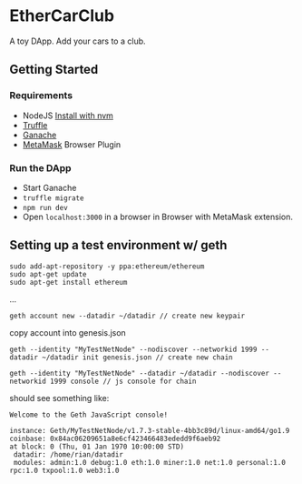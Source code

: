 # EtherCarClub
A toy DApp. Add your cars to a club.

## Getting Started

### Requirements

* NodeJS [Install with nvm](https://github.com/creationix/nvm)
* [Truffle](https://github.com/trufflesuite/truffle)
* [Ganache](http://truffleframework.com/ganache/)
* [MetaMask](https://metamask.io/) Browser Plugin

### Run the DApp

* Start Ganache
* `truffle migrate`
* `npm run dev`
* Open `localhost:3000` in a browser in Browser with MetaMask extension.


## Setting up a test environment w/ geth

```
sudo add-apt-repository -y ppa:ethereum/ethereum
sudo apt-get update
sudo apt-get install ethereum
```

...

`geth account new --datadir ~/datadir // create new keypair`

copy account into genesis.json

`geth --identity "MyTestNetNode" --nodiscover --networkid 1999 --datadir ~/datadir init genesis.json // create new chain`

`geth --identity "MyTestNetNode" --datadir ~/datadir --nodiscover --networkid 1999 console // js console for chain`

should see something like:
```
Welcome to the Geth JavaScript console!

instance: Geth/MyTestNetNode/v1.7.3-stable-4bb3c89d/linux-amd64/go1.9
coinbase: 0x84ac06209651a8e6cf423466483ededd9f6aeb92
at block: 0 (Thu, 01 Jan 1970 10:00:00 STD)
 datadir: /home/rian/datadir
 modules: admin:1.0 debug:1.0 eth:1.0 miner:1.0 net:1.0 personal:1.0 rpc:1.0 txpool:1.0 web3:1.0
 ```